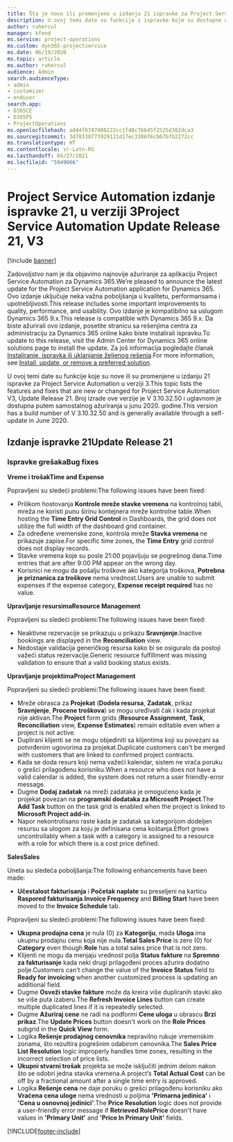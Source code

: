 ```yaml
---
title: Šta je novo ili promenjeno u izdanju 21 ispravke za Project Service Automation u verziji 3
description: U ovoj temi date su funkcije i ispravke koje su dostupne u izdanju 21 ispravke za Project Service Automation u verziji 3.
author: ruhercul
manager: kfend
ms.service: project-operations
ms.custom: dyn365-projectservice
ms.date: 06/19/2020
ms.topic: article
ms.author: ruhercul
audience: Admin
search.audienceType:
- admin
- customizer
- enduser
search.app:
- D365CE
- D365PS
- ProjectOperations
ms.openlocfilehash: ad44f6747486222cc1f48c7b645f2525d382dca3
ms.sourcegitcommit: 3d78338773929121d17ec3386f6cb67bfb2272cc
ms.translationtype: HT
ms.contentlocale: sr-Latn-RS
ms.lasthandoff: 04/27/2021
ms.locfileid: "5949066"
---
```

# <a name="project-service-automation-update-release-21-v3"></a><span data-ttu-id="13a13-103">Project Service Automation izdanje ispravke 21, u verziji 3</span><span class="sxs-lookup"><span data-stu-id="13a13-103">Project Service Automation Update Release 21, V3</span></span>

[!include [banner](../includes/psa-now-project-operations.md)]

<span data-ttu-id="13a13-104">Zadovoljstvo nam je da objavimo najnovije ažuriranje za aplikaciju Project Service Automation za Dynamics 365.</span><span class="sxs-lookup"><span data-stu-id="13a13-104">We’re pleased to announce the latest update for the Project Service Automation application for Dynamics 365.</span></span> <span data-ttu-id="13a13-105">Ovo izdanje uključuje neka važna poboljšanja u kvalitetu, performansama i upotrebljivosti.</span><span class="sxs-lookup"><span data-stu-id="13a13-105">This release includes some important improvements to quality, performance, and usability.</span></span> <span data-ttu-id="13a13-106">Ovo izdanje je kompatibilno sa uslugom Dynamics 365 9.x.</span><span class="sxs-lookup"><span data-stu-id="13a13-106">This release is compatible with Dynamics 365 9.x.</span></span> <span data-ttu-id="13a13-107">Da biste ažurirali ovo izdanje, posetite stranicu sa rešenjima centra za administraciju za Dynamics 365 online kako biste instalirali ispravku.</span><span class="sxs-lookup"><span data-stu-id="13a13-107">To update to this release, visit the Admin Center for Dynamics 365 online solutions page to install the update.</span></span> <span data-ttu-id="13a13-108">Za još informacija pogledajte članak [Instaliranje, ispravka ili uklanjanje željenog rešenja](/power-platform/admin/install-remove-preferred-solution).</span><span class="sxs-lookup"><span data-stu-id="13a13-108">For more information, see [Install, update, or remove a preferred solution](/power-platform/admin/install-remove-preferred-solution).</span></span>

<span data-ttu-id="13a13-109">U ovoj temi date su funkcije koje su nove ili su promenjene u izdanju 21 ispravke za Project Service Automation u verziji 3.</span><span class="sxs-lookup"><span data-stu-id="13a13-109">This topic lists the features and fixes that are new or changed for Project Service Automation V3, Update Release 21.</span></span> <span data-ttu-id="13a13-110">Broj izrade ove verzije je V 3.10.32.50 i uglavnom je dostupna putem samostalnog ažuriranja u junu 2020. godine.</span><span class="sxs-lookup"><span data-stu-id="13a13-110">This version has a build number of V 3.10.32.50 and is generally available through a self-update in June 2020.</span></span>

## <a name="update-release-21"></a><span data-ttu-id="13a13-111">Izdanje ispravke 21</span><span class="sxs-lookup"><span data-stu-id="13a13-111">Update Release 21</span></span>

### <a name="bug-fixes"></a><span data-ttu-id="13a13-112">Ispravke grešaka</span><span class="sxs-lookup"><span data-stu-id="13a13-112">Bug fixes</span></span>

<span data-ttu-id="13a13-113">**Vreme i trošak**</span><span class="sxs-lookup"><span data-stu-id="13a13-113">**Time and Expense**</span></span>

<span data-ttu-id="13a13-114">Popravljeni su sledeći problemi:</span><span class="sxs-lookup"><span data-stu-id="13a13-114">The following issues have been fixed:</span></span>

- <span data-ttu-id="13a13-115">Prilikom hostovanja **Kontrole mreže stavke vremena** na kontrolnoj tabli, mreža ne koristi punu širinu kontejnera mreže kontrolne table.</span><span class="sxs-lookup"><span data-stu-id="13a13-115">When hosting the **Time Entry Grid Control** in Dashboards, the grid does not utilize the full width of the dashboard grid container.</span></span>
- <span data-ttu-id="13a13-116">Za određene vremenske zone, kontrola mreže **Stavka vremena** ne prikazuje zapise.</span><span class="sxs-lookup"><span data-stu-id="13a13-116">For specific time zones, the **Time Entry** grid control does not display records.</span></span>
- <span data-ttu-id="13a13-117">Stavke vremena koje su posle 21:00 pojavljuju se pogrešnog dana.</span><span class="sxs-lookup"><span data-stu-id="13a13-117">Time entries that are after 9:00 PM appear on the wrong day.</span></span>
- <span data-ttu-id="13a13-118">Korisnici ne mogu da pošalju troškove ako kategorija troškova, **Potrebna je priznanica za troškove** nema vrednost.</span><span class="sxs-lookup"><span data-stu-id="13a13-118">Users are unable to submit expenses if the expense category, **Expense receipt required** has no value.</span></span>

<span data-ttu-id="13a13-119">**Upravljanje resursima**</span><span class="sxs-lookup"><span data-stu-id="13a13-119">**Resource Management**</span></span>

<span data-ttu-id="13a13-120">Popravljeni su sledeći problemi:</span><span class="sxs-lookup"><span data-stu-id="13a13-120">The following issues have been fixed:</span></span>

- <span data-ttu-id="13a13-121">Neaktivne rezervacije se prikazuju u prikazu **Sravnjenje**.</span><span class="sxs-lookup"><span data-stu-id="13a13-121">Inactive bookings are displayed in the **Reconciliation** view.</span></span>
- <span data-ttu-id="13a13-122">Nedostaje validacija generičkog resursa kako bi se osiguralo da postoji važeći status rezervacije.</span><span class="sxs-lookup"><span data-stu-id="13a13-122">Generic resource fulfillment was missing validation to ensure that a valid booking status exists.</span></span>

<span data-ttu-id="13a13-123">**Upravljanje projektima**</span><span class="sxs-lookup"><span data-stu-id="13a13-123">**Project Management**</span></span>

<span data-ttu-id="13a13-124">Popravljeni su sledeći problemi:</span><span class="sxs-lookup"><span data-stu-id="13a13-124">The following issues have been fixed:</span></span>

- <span data-ttu-id="13a13-125">Mreže obrasca za **Projekat** (**Dodela resursa**, **Zadatak**, prikaz **Sravnjenje**, **Procene troškova**) se mogu uređivati čak i kada projekat nije aktivan.</span><span class="sxs-lookup"><span data-stu-id="13a13-125">The **Project** form grids (**Resource Assignment**, **Task**, **Reconciliation** view, **Expense Estimates**) remain editable even when a project is not active.</span></span>
- <span data-ttu-id="13a13-126">Duplirani klijenti se ne mogu objediniti sa klijentima koji su povezani sa potvrđenim ugovorima za projekat.</span><span class="sxs-lookup"><span data-stu-id="13a13-126">Duplicate customers can't be merged with customers that are linked to confirmed project contracts.</span></span>
- <span data-ttu-id="13a13-127">Kada se doda resurs koji nema važeći kalendar, sistem ne vraća poruku o grešci prilagođenu korisniku.</span><span class="sxs-lookup"><span data-stu-id="13a13-127">When a resource who does not have a valid calendar is added, the system does not return a user friendly-error message.</span></span>
- <span data-ttu-id="13a13-128">Dugme **Dodaj zadatak** na mreži zadataka je omogućeno kada je projekat povezan na **programski dodataka za Microsoft Project**.</span><span class="sxs-lookup"><span data-stu-id="13a13-128">The **Add Task** button on the task grid is enabled when the project is linked to **Microsoft Project add-in**.</span></span>
- <span data-ttu-id="13a13-129">Napor nekontrolisano raste kada je zadatak sa kategorijom dodeljen resursu sa ulogom za koju je definisana cena koštanja.</span><span class="sxs-lookup"><span data-stu-id="13a13-129">Effort grows uncontrollably when a task with a category is assigned to a resource with a role for which there is a cost price defined.</span></span>

<span data-ttu-id="13a13-130">**Sales**</span><span class="sxs-lookup"><span data-stu-id="13a13-130">**Sales**</span></span>

<span data-ttu-id="13a13-131">Uneta su sledeća poboljšanja:</span><span class="sxs-lookup"><span data-stu-id="13a13-131">The following enhancements have been made:</span></span>

- <span data-ttu-id="13a13-132">**Učestalost fakturisanja** i **Početak naplate** su preseljeni na karticu **Raspored fakturisanja**.</span><span class="sxs-lookup"><span data-stu-id="13a13-132">**Invoice Frequency** and **Billing Start** have been moved to the **Invoice Schedule** tab.</span></span>

<span data-ttu-id="13a13-133">Popravljeni su sledeći problemi:</span><span class="sxs-lookup"><span data-stu-id="13a13-133">The following issues have been fixed:</span></span>

- <span data-ttu-id="13a13-134">**Ukupna prodajna cena** je nula (0) za **Kategoriju**, mada **Uloga** ima ukupnu prodajnu cenu koja nije nula.</span><span class="sxs-lookup"><span data-stu-id="13a13-134">**Total Sales Price** is zero (0) for **Category** even though **Role** has a total sales price that is not zero.</span></span>
- <span data-ttu-id="13a13-135">Klijenti ne mogu da menjaju vrednost polja **Status fakture** na **Spremno za fakturisanje** kada neki drugi prilagođeni proces ažurira dodatno polje.</span><span class="sxs-lookup"><span data-stu-id="13a13-135">Customers can't change the value of the **Invoice Status** field to **Ready for invoicing** when another customized process is updating an additional field.</span></span>
- <span data-ttu-id="13a13-136">Dugme **Osveži stavke fakture** može da kreira više dupliranih stavki ako se više puta izaberu.</span><span class="sxs-lookup"><span data-stu-id="13a13-136">The **Refresh Invoice Lines** button can create multiple duplicated lines if it is repeatedly selected.</span></span>
- <span data-ttu-id="13a13-137">Dugme **Ažuriraj cene** ne radi na podformi **Cene uloga** u obrascu **Brzi prikaz**.</span><span class="sxs-lookup"><span data-stu-id="13a13-137">The **Update Prices** button doesn't work on the **Role Prices** subgrid in the **Quick View** form.</span></span>
- <span data-ttu-id="13a13-138">Logika **Rešenje prodajnog cenovnika** nepravilno rukuje vremenskim zonama, što rezultira pogrešnim odabirom cenovnika.</span><span class="sxs-lookup"><span data-stu-id="13a13-138">The **Sales Price List Resolution** logic improperly handles time zones, resulting in the incorrect selection of price lists.</span></span>
- <span data-ttu-id="13a13-139">**Ukupni stvarni trošak** projekta se može isključiti jednim delom nakon što se odobri jedna stavka vremena.</span><span class="sxs-lookup"><span data-stu-id="13a13-139">A project’s **Total Actual Cost** can be off by a fractional amount after a single time entry is approved.</span></span>
- <span data-ttu-id="13a13-140">Logika **Rešenje cena** ne daje poruku o grešci prilagođenu korisniku ako **Vraćena cena uloge** nema vrednosti u poljima **'Primarna jedinica'** i **'Cena u osnovnoj jedinici'**.</span><span class="sxs-lookup"><span data-stu-id="13a13-140">The **Price Resolution** logic does not provide a user-friendly error message if **Retrieved RolePrice** doesn't have values in **'Primary Unit'** and **'Price In Primary Unit'** fields.</span></span>


[!INCLUDE[footer-include](../includes/footer-banner.md)]